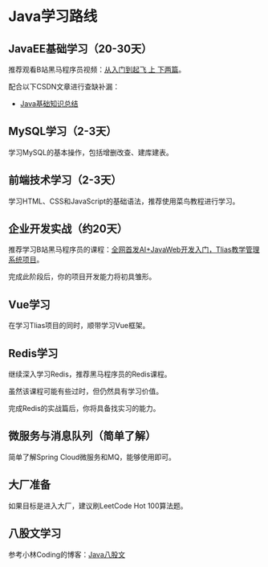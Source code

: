 # Java学习路线

## JavaEE基础学习（20-30天）

推荐观看B站黑马程序员视频：[从入门到起飞 上 下两篇](https://www.bilibili.com/video/BV17F411T7Ao/?spm_id_from=333.337.search-card.all.click&vd_source=a4069d0da6d84c42e5c21b75278a49b4)。

配合以下CSDN文章进行查缺补漏：
- [Java基础知识总结](https://blog.csdn.net/qq_35512802/article/details/128688166)

## MySQL学习（2-3天）

学习MySQL的基本操作，包括增删改查、建库建表。

## 前端技术学习（2-3天）

学习HTML、CSS和JavaScript的基础语法，推荐使用菜鸟教程进行学习。

## 企业开发实战（约20天）

推荐学习B站黑马程序员的课程：[全网首发AI+JavaWeb开发入门，Tlias教学管理系统项目](https://www.bilibili.com/video/BV1yGydYEE3H/?spm_id_from=333.337.top_right_bar_window_history.content.click&vd_source=a4069d0da6d84c42e5c21b75278a49b4)。

完成此阶段后，你的项目开发能力将初具雏形。

## Vue学习

在学习Tlias项目的同时，顺带学习Vue框架。

## Redis学习

继续深入学习Redis，推荐黑马程序员的Redis课程。

虽然该课程可能有些过时，但仍然具有学习价值。

完成Redis的实战篇后，你将具备找实习的能力。

## 微服务与消息队列（简单了解）

简单了解Spring Cloud微服务和MQ，能够使用即可。

## 大厂准备

如果目标是进入大厂，建议刷LeetCode Hot 100算法题。

## 八股文学习

参考小林Coding的博客：[Java八股文](https://xiaolincoding.com)